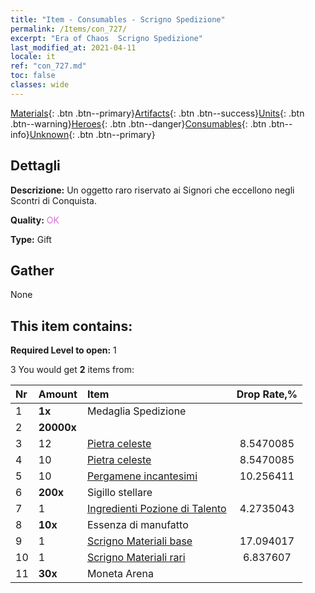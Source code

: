 ```yaml
---
title: "Item - Consumables - Scrigno Spedizione"
permalink: /Items/con_727/
excerpt: "Era of Chaos  Scrigno Spedizione"
last_modified_at: 2021-04-11
locale: it
ref: "con_727.md"
toc: false
classes: wide
---
```

 [Materials](/it/Items/){: .btn .btn--primary}[Artifacts](/it/Items/Artifacts/){: .btn .btn--success}[Units](/it/Items/Units/){: .btn .btn--warning}[Heroes](/it/Items/Heroes/){: .btn .btn--danger}[Consumables](/it/Items/Consumables/){: .btn .btn--info}[Unknown](/it/Items/Unknown/){: .btn .btn--primary}

## Dettagli
 **Descrizione:** Un oggetto raro riservato ai Signori che eccellono negli Scontri di Conquista.

 **Quality:** <span style="color: #DA70D6">OK</span>

 **Type:** Gift

## Gather

  None

## This item contains:

 **Required Level to open:** 1

 3 You would get **2** items  from:

  | Nr | Amount |     Item    | Drop Rate,% |
  |:---|:-------|:------------|:---------:|
  | 1 |  **1x** | Medaglia Spedizione |  | 0.0 | 
  | 2 |  **20000x** | <i class="fas fa-coins"/> |  | 17.094017 | 
  | 3 | 12 | [Pietra celeste](/it/Items/art_188/) | 8.5470085 | 
  | 4 | 10 | [Pietra celeste](/it/Items/art_188/) | 8.5470085 | 
  | 5 | 10 | [Pergamene incantesimi](/it/Items/con_694/) | 10.256411 | 
  | 6 |  **200x** | Sigillo stellare |  | 10.256411 | 
  | 7 | 1 | [Ingredienti Pozione di Talento](/it/Items/con_1120/) | 4.2735043 | 
  | 8 |  **10x** | Essenza di manufatto |  | 8.5470085 | 
  | 9 | 1 | [Scrigno Materiali base](/it/Items/con_756/) | 17.094017 | 
  | 10 | 1 | [Scrigno Materiali rari](/it/Items/con_757/) | 6.837607 | 
  | 11 |  **30x** | Moneta Arena |  | 8.5470085 | 
